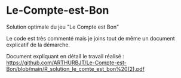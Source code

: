 # Le-Compte-est-Bon
Solution optimale du jeu "Le Compte est Bon"

Le code est très commenté mais je joins tout de même un document explicatif de la démarche.

Document expliquant en détail le travail réalisé : https://github.com/ARTHURBJT/Le-Compte-est-Bon/blob/main/R_solution_le_comte_est_bon%20(2).pdf
